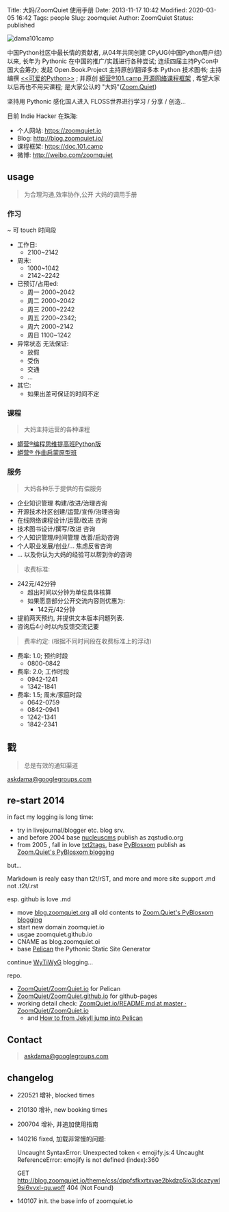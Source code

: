 Title: 大妈/ZoomQuiet 使用手册
Date: 2013-11-17 10:42
Modified: 2020-03-05 16:42
Tags: people
Slug: zoomquiet
Author: ZoomQuiet
Status: published


![dama101camp](https://ipic.zoomquiet.top/2022-05-21-2020-07-04-dama101camp-cube.png!/fw/420)


中国Python社区中最长情的贡献者, 
从04年共同创建 CPyUG(中国Python用户组)以来,
长年为 Pythonic 在中国的推广/实践进行各种尝试;
连续四届主持PyCon中国大会筹办;
发起 Open.Book.Project 主持原创/翻译多本 Python 技术图书;
主持编撰
[<<可爱的Python>>](http://book.douban.com/subject/3884108/) ;
并原创 
[蟒营®101.camp 开源网络课程框架](https://doc.101.camp/)
, 希望大家以后再也不用买课程;
是大家公认的 "大妈"([Zoom.Quiet](https://zoomquiet.io/))

坚持用 Pythonic 感化国人进入 FLOSS世界进行学习 / 分享 / 创造...



目前 Indie Hacker 在珠海:

- 个人网站: https://zoomquiet.io
- Blog: http://blog.zoomquiet.io/
- 课程框架: https://doc.101.camp
- 微博:  http://weibo.com/zoomquiet


## usage
> 为合理沟通,效率协作,公开 大妈的调用手册 

### 作习
~ 可 touch 时间段

- 工作日:
    + 2100~2142
- 周末:
    + 1000~1042
    + 2142~2242
- 已预订/占用ed:
    + 周一 2000~2042
    + 周二 2000~2042
    + 周三 2000~2242
    + 周五 2200~2342;
    + 周六 2000~2142
    + 周日 1100~1242
- 异常状态 无法保证:
    + 放假
    + 受伤
    + 交通
    + ...
- 其它:
    + 如果出差可保证的时间不定


### 课程
> 大妈主持运营的各种课程

- [蟒营®编程思维提高班Python版](https://py.101.camp/)
- [蟒营® 作曲启蒙原型班](https://mu.101.camp/)


### 服务
> 大妈各种乐于提供的有偿服务


- 企业知识管理 构建/改进/治理咨询
- 开源技术社区创建/运营/宣传/治理咨询
- 在线网络课程设计/运营/改进 咨询
- 技术图书设计/撰写/改进 咨询
- 个人知识管理/时间管理 改善/启动咨询
- 个人职业发展/创业/... 焦虑反省咨询
- ... 以及你认为大妈的经验可以帮到你的咨询 

> 收费标准:

- 242元/42分钟
    + 超出时间以分钟为单位具体核算
    + 如果愿意部分公开交流内容则优惠为:
        * 142元/42分钟
- 提前两天预约, 并提供文本版本问题列表.
- 咨询后4小时以内反馈交流记要

> 费率约定:
(根据不同时间段在收费标准上的浮动)

- 费率: 1.0; 预约时段
    + 0800-0842
- 费率: 2.0; 工作时段
    + 0942-1241
    + 1342-1841
- 费率: 1.5; 周末/家庭时段
    + 0642-0759
    + 0842-0941
    + 1242-1341
    + 1842-2341



## 戳
> 总是有效的通知渠道

askdama@googlegroups.com


## re-start 2014

in fact my logging is long time:

- try in livejournal/blogger etc. blog srv.
- and before 2004 base [nucleuscms](http://nucleuscms.org) publish as zqstudio.org
- from 2005 , fall in love [txt2tags](http://txt2tags.org/), base [PyBlosxom](http://pyblosxom.bluesock.org/) publish as [Zoom.Quiet's PyBlosxom blogging](http://blog.zoomquiet.org/pyblosxom/)

but...

Markdown is realy easy than t2t/rST,
and more and more site support .md not .t2t/.rst

esp. github is love .md


- move [blog.zoomquiet.org](http://blog.zoomquiet.org/pyblosxom/) all old contents to [Zoom.Quiet's PyBlosxom blogging](https://org.zoomquiet.io/pyblosxom/)
- start new domain zoomquiet.io
- usgae zoomquiet.github.io
- CNAME as blog.zoomquiet.oi
- base [Pelican](http://getpelican.com/) the Pythonic Static Site Generator

continue [WyTiWyG](http://wiki.woodpecker.org.cn/moin/WyTiWyG) blogging...


repo.

- [ZoomQuiet/ZoomQuiet.io](https://github.com/ZoomQuiet/ZoomQuiet.io) for Pelican
- [ZoomQuiet/ZoomQuiet.github.io](https://github.com/ZoomQuiet/ZoomQuiet.github.io) for github-pages
- working detail check: [ZoomQuiet.io/README.md at master · ZoomQuiet/ZoomQuiet.io](https://github.com/ZoomQuiet/ZoomQuiet.io/blob/master/README.md)
    - and [How to from Jekyll jump into Pelican](http://qpython-android.github.io/chaos/jekyll-to-pelican.html)
    

## Contact

>  askdama@googlegroups.com

## changelog

- 220521 增补, blocked times
- 210130 增补, new booking times
- 200704 增补, 并追加使用指南
- 140216 fixed, 加载非常慢的问题:

    Uncaught SyntaxError: Unexpected token < emojify.js:4
    Uncaught ReferenceError: emojify is not defined (index):360

    GET http://blog.zoomquiet.io/theme/css/dppfsfkxrtxvae2bkdzp5lo3ldcazywl9si6vvxl-qu.woff 404 (Not Found) 


- 140107 init. the base info of zoomquiet.io
